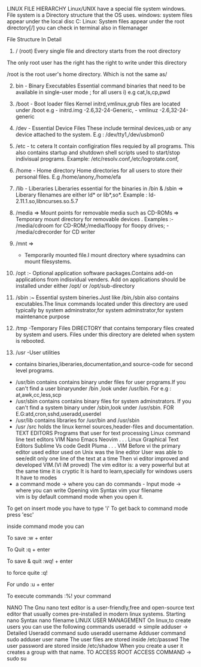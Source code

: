 LINUX FILE HIERARCHY
Linux/UNIX have a special file system windows.
File system is a Directory structure that the OS uses.
windows: system files appear under the local disc C:
Linux: System files appear under the root directory[/]
you can check in terminal also in filemanager

File Structure In Detail

1. / (root)
   Every single file and directory starts from the root directory

The only root user has the right has the right to write under this directory

/root is the root user's home directory. Which is not the same as/

2. bin - Binary Executables
   Essential command binaries that need to be available in single-user mode ; for all users
   i) e.g cat,ls,cp,pwd

3. /boot - Boot loader files
   Kernel initrd,vmlinux,grub files are located under /boot
   e.g - initrd.img -2.6,32-24-Generic, - vmlinuz -2.6,32-24-generic
4. /dev - Essential Device Files
   These include terminal devices,usb or any device attached to the system.
   E.g : /dev/tty1,/dev/usbmon0
5. /etc - tc cetera
   It contain configiration files requied by all programs. This also contains startup and shutdown shell scripts used to start/stop indivisual programs.
   Example: /etc/resolv.conf,/etc/logrotate.conf,
6. /home - Home directory
   Home directories for all users to store their personal files.
   E.g /home/anony,/home/efa
7. /lib - Liberaries
   Liberaries essential for the binaries in /bin & /sbin
   => Liberary filenames are either Id* or lib*,so\*.
   Example : Id-2.11.1.so,libncurses.so.5.7
8. /media =>
   Mount points for removable media such as CD-ROMs
   => Temporary mount directory for removable devices .
   Examples :- /media/cdroom for CD-ROM;/media/floopy for floopy drives; - /media/cdrecorder for CD writer
9. /mnt =>
   - Temporarily mounted file.I mount directory where sysadmins can mount filesystems.
10. /opt :-
    Optional application software packages.Contains add-on applications from indisvidual venders.
    Add on applications should be installed under either /opt/ or /opt/sub-directory
11. /sbin :~
    Essential system bineries.Just like /bin,/sbin also contains excutables.The linux commands located under this directory are used typically by system adminstrator,for system adminstrator,for system maintenance purpose
12. /tmp -Temporary Files
    DIRECTORY that contains temporary files created by system and users.
    Files under this directory are deleted when system is rebooted.
13. /usr -User utilities

* contains binaries,liberaries,documentation,and source-code for second level programs.
- /usr/bin contains contains binary under files for user programs.If you can't find a user binaryunder /bin ,look under /usr/bin. For e.g : at,awk,cc,less,scp
- /usr/sbin contains contains binary files for system adminstrators. If you can't find a system binary under /sbin,look under /usr/sbin. FOR E.G:atd,cron,sshd,useradd,userdel
- /usr/lib contains libraries for /usr/bin and /usr/sbin
- /usr /src holds the linux kernel sources,header-files and documentation.
  TEXT EDITORS
  Programs that user for text processing
  Linux command line text editors
  VIM
  Nano
  Emacs
  Neovim
  . . .
  Linux Graphical Text Editors
  Sublime
  Vs code
  Gedit
  Pluma
  . . .
  VIM
  Before vi the primary editor used editor used on Unix was the line editor
  User was able to see/edit only one line of the text at a time
  Then vi editor improved and developed VIM.(VI iM proved)
  The vim editor is:
  a very powerful
  but at the same time it is cryptic
  It is hard to learn,specially for windows users
  It have to modes
- a command mode -> where you can do commands - Input mode -> where you can write
  Opening vim
  Syntax
  vim your filename  
  vim is by default command mode when you open it.

To get on insert mode you have to type 'i' To get back to command mode press 'esc'

inside command mode you can

To save :w + enter

To Quit :q + enter

To save & quit :wq! + enter

to force quite :q!

For undo :u + enter

To execute commands :%! your command

NANO
The Gnu nano text editor is a user-friendly,free and open-source text editor that usually comes pre-installed in modern linux systems.
Starting nano
Syntax
nano filename
LINUX USER MANAGEMENT
On linux,to create users you can use the following commands
useradd -> simple
adduser -> Detailed
Useradd command
sudo useradd username
Adduser command
sudo adduser user name
The user files are stored inside /etc/passwd
The user password are stored inside /etc/shadow
When you create a user it creates a group with that name.
TO ACCESS ROOT ACCESS
COMMAND
-> sudo su
